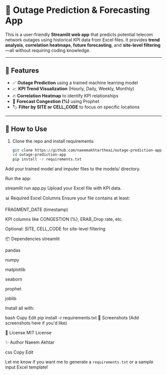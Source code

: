 # 📡 Outage Prediction & Forecasting App

This is a user-friendly **Streamlit web app** that predicts potential telecom network outages using historical KPI data from Excel files. It provides **trend analysis**, **correlation heatmaps**, **future forecasting**, and **site-level filtering**—all without requiring coding knowledge.

---

## 🚀 Features

- ✅ **Outage Prediction** using a trained machine learning model  
- 📈 **KPI Trend Visualization** (Hourly, Daily, Weekly, Monthly)  
- 🔥 **Correlation Heatmap** to identify KPI relationships  
- 🔮 **Forecast Congestion (%)** using Prophet  
- 🏷️ **Filter by SITE or CELL_CODE** to focus on specific locations

---

## 📂 How to Use

1. Clone the repo and install requirements:
   ```bash
   git clone https://github.com/naeemakhtartheai/outage-prediction-app.git
   cd outage-prediction-app
   pip install -r requirements.txt
Add your trained model and imputer files to the models/ directory.

Run the app:

streamlit run app.py
Upload your Excel file with KPI data.

📊 Required Excel Columns
Ensure your file contains at least:

FRAGMENT_DATE (timestamp)

KPI columns like CONGESTION (%), ERAB_Drop rate, etc.

Optional: SITE, CELL_CODE for site-level filtering

📦 Dependencies
streamlit

pandas

numpy

matplotlib

seaborn

prophet

joblib

Install all with:

bash
Copy
Edit
pip install -r requirements.txt
📸 Screenshots
(Add screenshots here if you'd like)

📄 License
MIT License

✨ Author
Naeem Akhtar

css
Copy
Edit

Let me know if you want me to generate a `requirements.txt` or a sample input Excel template!
